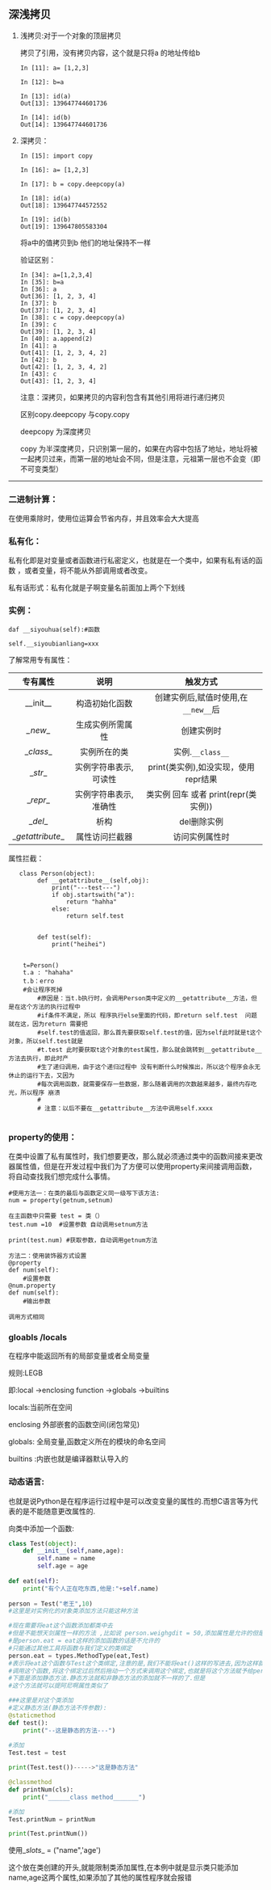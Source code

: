 ## 深浅拷贝

1. 浅拷贝:对于一个对象的顶层拷贝

   拷贝了引用，没有拷贝内容，这个就是只将a 的地址传给b

   ```
   In [11]: a= [1,2,3]
   
   In [12]: b=a
   
   In [13]: id(a)
   Out[13]: 139647744601736
   
   In [14]: id(b)
   Out[14]: 139647744601736
   
   ```

2. 深拷贝：

   ```
   In [15]: import copy
   
   In [16]: a= [1,2,3]
   
   In [17]: b = copy.deepcopy(a)
   
   In [18]: id(a)
   Out[18]: 139647744572552
   
   In [19]: id(b)
   Out[19]: 139647805583304
   
   ```

   将a中的值拷贝到b 他们的地址保持不一样

   验证区别：

   ```
   In [34]: a=[1,2,3,4]
   In [35]: b=a
   In [36]: a
   Out[36]: [1, 2, 3, 4]
   In [37]: b
   Out[37]: [1, 2, 3, 4]
   In [38]: c = copy.deepcopy(a)
   In [39]: c
   Out[39]: [1, 2, 3, 4]
   In [40]: a.append(2)
   In [41]: a
   Out[41]: [1, 2, 3, 4, 2]
   In [42]: b
   Out[42]: [1, 2, 3, 4, 2]
   In [43]: c
   Out[43]: [1, 2, 3, 4]
   ```

   注意：深拷贝，如果拷贝的内容利包含有其他引用将进行递归拷贝

   区别copy.deepcopy 与copy.copy 

   deepcopy 为深度拷贝

   copy 为半深度拷贝，只识别第一层的，如果在内容中包括了地址，地址将被一起拷贝过来，而第一层的地址会不同，但是注意，元祖第一层也不会变（即不可变类型）

   

------

### 二进制计算：

在使用乘除时，使用位运算会节省内存，并且效率会大大提高

### 私有化：

私有化即是对变量或者函数进行私密定义，也就是在一个类中，如果有私有话的函数 ，或者变量，将不能从外部调用或者改变。

私有话形式：私有化就是子啊变量名前面加上两个下划线

### 实例：

```
daf __siyouhua(self):#函数

self.__siyoubianliang=xxx
```

了解常用专有属性：			

|     专有属性      |         说明          |               触发方式               |
| :---------------: | :-------------------: | :----------------------------------: |
|    \_\_init__     |    构造初始化函数     | 创建实例后,赋值时使用,在`__new__`后  |
|     _\_new__      |   生成实例所需属性    |              创建实例时              |
|    \__class__     |     实例所在的类      |           实例.`__class__`           |
|     \__str__      | 实例字符串表示,可读性 | print(类实例),如没实现，使用repr结果 |
|     \__repr__     | 实例字符串表示,准确性 | 类实例 回车 或者 print(repr(类实例)) |
|     \__del__      |         析构          |             del删除实例              |
| \__getattribute__ |    属性访问拦截器     |            访问实例属性时            |

 属性拦截：





```
   class Person(object):
        def __getattribute__(self,obj):
            print("---test---")
            if obj.startswith("a"):
                return "hahha"
            else:
                return self.test


        def test(self):
            print("heihei")


    t=Person()
    t.a : "hahaha"
    t.b：erro
    #会让程序死掉
        #原因是：当t.b执行时，会调用Person类中定义的__getattribute__方法，但是在这个方法的执行过程中
        #if条件不满足，所以 程序执行else里面的代码，即return self.test  问题就在这，因为return 需要把
        #self.test的值返回，那么首先要获取self.test的值，因为self此时就是t这个对象，所以self.test就是
        #t.test 此时要获取t这个对象的test属性，那么就会跳转到__getattribute__方法去执行，即此时产
        #生了递归调用，由于这个递归过程中 没有判断什么时候推出，所以这个程序会永无休止的运行下去，又因为
        #每次调用函数，就需要保存一些数据，那么随着调用的次数越来越多，最终内存吃光，所以程序 崩溃
        #
        # 注意：以后不要在__getattribute__方法中调用self.xxxx
    
```





### property的使用：

在类中设置了私有属性时，我们想要更改，那么就必须通过类中的函数间接来更改器属性值，但是在开发过程中我们为了方便可以使用property来间接调用函数，将自动查找我们想完成什么事情。



```
#使用方法一：在类的最后与函数定义同一级写下该方法:
num = property(getnum,setnum)

在主函数中只需要 test = 类（）
test.num =10  #设置参数 自动调用setnum方法

print(test.num) #获取参数，自动调用getnum方法

方法二：使用装饰器方式设置
@property
def num(self):
	#设置参数
@num.property
def num(self):
	#输出参数
	
调用方式相同
```

### gloabls /locals

在程序中能返回所有的局部变量或者全局变量

规则:LEGB 

即:local ->enclosing function ->globals ->builtins

locals:当前所在空间

enclosing 外部嵌套的函数空间(闭包常见)

globals: 全局变量,函数定义所在的模块的命名空间

builtins :内嵌也就是编译器默认导入的



### 动态语言:

也就是说Python是在程序运行过程中是可以改变变量的属性的.而想C语言等为代表的是不能随意更改属性的.



向类中添加一个函数:

```python
class Test(object):
	def __init__(self,name,age):
		self.name = name
		self.age = age
        
def eat(self):
    print("有个人正在吃东西,他是:"+self.name)
    
person = Test("老王",10)
#这里是对实例化的对象类添加方法只能这种方法

#现在需要将eat这个函数添加都类中去
#但是不能想天剑属性一样的方法 ,比如说 person.weighgdit = 50,添加属性是允许的但是如果
#是person.eat = eat这样的添加函数的话是不允许的
#只能通过其他工具将函数与我们定义的类绑定
person.eat = types.MethodType(eat,Test)
#表示将eat这个函数与Test这个类绑定,注意的是,我们不能将eat()这样的写进去,因为这样就是直接
#调用这个函数,将这个绑定过后然后拖动一个方式来调用这个绑定,也就是将这个方法赋予给person.eat
#下面是添加静态方法.静态方法就和非静态方法的添加就不一样的了.但是
#这个方法就可以提阿尼啊属性类似了

###这里是对这个类添加
#定义静态方法(静态方法不传参数):
@staticmethod
def test():
    print("--这是静态的方法---")
    
#添加
Test.test = test

print(Test.test())----->"这是静态方法"

@classmethod
def printNum(cls):
    print("______class method_______")

#添加
Test.printNum = printNum

print(Test.printNum())
```

使用\__slots__ = ("name",'age')

这个放在类创建的开头,就能限制类添加属性,在本例中就是显示类只能添加name,age这两个属性,如果添加了其他的属性程序就会报错

 

 

